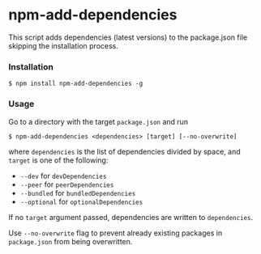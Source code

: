 # npm-add-dependencies

This script adds dependencies (latest versions) to the package.json file skipping the installation process.

### Installation

```
$ npm install npm-add-dependencies -g
```

### Usage

Go to a directory with the target `package.json` and run

```
$ npm-add-dependencies <dependencies> [target] [--no-overwrite]
```

where `dependencies` is the list of dependencies divided by space, and `target` is one of the following:
* `--dev` for `devDependencies`
* `--peer` for `peerDependencies`
* `--bundled` for `bundledDependencies`
* `--optional` for `optionalDependencies`

If no `target` argument passed, dependencies are written to `dependencies`.

Use `--no-overwrite` flag to prevent already existing packages in `package.json` from being overwritten.
